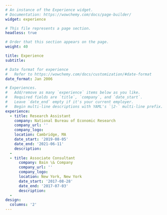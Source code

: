 ```yaml
---
# An instance of the Experience widget.
# Documentation: https://wowchemy.com/docs/page-builder/
widget: experience

# This file represents a page section.
headless: true

# Order that this section appears on the page.
weight: 40

title: Experience
subtitle:

# Date format for experience
#   Refer to https://wowchemy.com/docs/customization/#date-format
date_format: Jan 2006

# Experiences.
#   Add/remove as many `experience` items below as you like.
#   Required fields are `title`, `company`, and `date_start`.
#   Leave `date_end` empty if it's your current employer.
#   Begin multi-line descriptions with YAML's `|2-` multi-line prefix.
experience:
  - title: Research Assistant
    company: National Bureau of Economic Research
    company_url: ''
    company_logo: 
    location: Cambridge, MA
    date_start: '2019-08-05'
    date_end: '2021-06-11'
    description: 
  - 
  - title: Associate Consultant
      company: Bain \& Company
      company_url: ''
      company_logo: 
      location: New York, New York
      date_start: '2017-08-28'
      date_end: '2017-07-03'
      description: 
  - 
design:
  columns: '2'
---
```

